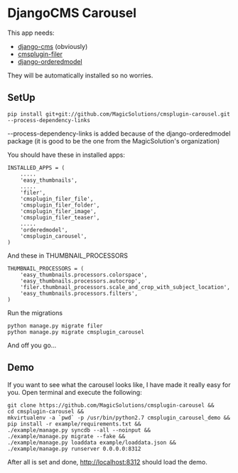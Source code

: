 # DjangoCMS Carousel

This app needs:
- [django-cms](https://github.com/divio/django-cms) (obviously)
- [cmsplugin-filer](https://github.com/stefanfoulis/cmsplugin-filer)
- [django-orderedmodel](https://github.com/MagicSolutions/django-orderedmodel)

They will be automatically installed so no worries.


## SetUp

    pip install git+git://github.com/MagicSolutions/cmsplugin-carousel.git --process-dependency-links
    
--process-dependency-links is added because of the django-orderedmodel package (it is good to be the one from the MagicSolution's organization)


You should have these in installed apps:

    INSTALLED_APPS = (
        .....
        'easy_thumbnails',
        .....
        'filer',
        'cmsplugin_filer_file',
        'cmsplugin_filer_folder',
        'cmsplugin_filer_image',
        'cmsplugin_filer_teaser',
        .....
        'orderedmodel',
        'cmsplugin_carousel',
    )

And these in THUMBNAIL_PROCESSORS

    THUMBNAIL_PROCESSORS = (
        'easy_thumbnails.processors.colorspace',
        'easy_thumbnails.processors.autocrop',
        'filer.thumbnail_processors.scale_and_crop_with_subject_location',
        'easy_thumbnails.processors.filters',
    )

Run the migrations

    python manage.py migrate filer
    python manage.py migrate cmsplugin_carousel

And off you go...

## Demo

If you want to see what the carousel looks like, I have made it really easy for you.
Open terminal and execute the following:

    git clone https://github.com/MagicSolutions/cmsplugin-carousel &&
    cd cmsplugin-carousel &&
    mkvirtualenv -a `pwd` -p /usr/bin/python2.7 cmsplugin_carousel_demo &&
    pip install -r example/requirements.txt &&
    ./example/manage.py syncdb --all --noinput &&
    ./example/manage.py migrate --fake &&
    ./example/manage.py loaddata example/loaddata.json &&
    ./example/manage.py runserver 0.0.0.0:8312

After all is set and done, [http://localhost:8312](http://localhost:8312) should load the demo.
